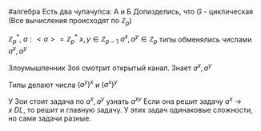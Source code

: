 #алгебра 
Есть два чупачупса: А и Б
Допизделись, что $G$ - циклическая
(Все вычисления происходят по $\mathbb{Z}_p$)

$\mathbb{Z}_p^{*}, \ a: <a> = \mathbb{Z}_p^*$
$x, y \in \mathbb{Z}_{p - 1}$
$a^x, a^y \in \mathbb{Z}_{p}$
типы обменялись числами $a^x, a^y$

Злоумышленник Зоя смотрит открытый канал. Знает $a^x, a^y$

Типы делают числа $(a^y)^x$ и $(a^x)^y$

У Зои стоит задача по $a^x, a^y$ узнать $a^{xy}$
Если она решит задачу $a^x \to x\ DL$, то решит и главную задачу.
У этих задач одинаковые сложности, но сами задачи разные.